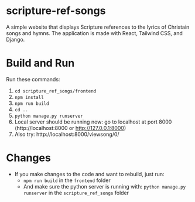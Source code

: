 # scripture-ref-songs

A simple website that displays Scripture references to the lyrics of Christain songs and hymns. The application is made with React, Tailwind CSS, and Django.

# Build and Run

Run these commands:

1. `cd scripture_ref_songs/frontend`
2. `npm install`
3. `npm run build`
4. `cd ..`
5. `python manage.py runserver`
6. Local server should be running now: go to localhost at port 8000 (http://localhost:8000 or http://127.0.0.1:8000)
7. Also try: http://localhost:8000/viewsong/0/

# Changes

- If you make changes to the code and want to rebuild, just run:
    - `npm run build` in the `frontend` folder
    - And make sure the python server is running with: `python manage.py runserver` in the `scripture_ref_songs` folder
